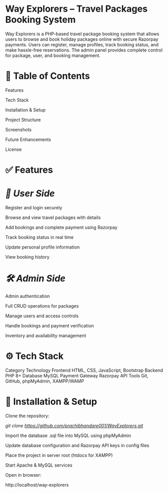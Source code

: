# Way Explorers – Travel Packages Booking System





Way Explorers is a PHP-based travel package booking system that allows users to browse and book holiday packages online with secure Razorpay payments. Users can register, manage profiles, track booking status, and make hassle-free reservations. The admin panel provides complete control for package, user, and booking management.

# 📌 Table of Contents

Features

Tech Stack

Installation & Setup

Project Structure

Screenshots

Future Enhancements

License

# ✅ Features
# *👤 User Side*

Register and login securely

Browse and view travel packages with details

Add bookings and complete payment using Razorpay

Track booking status in real time

Update personal profile information

View booking history

# *🛠 Admin Side*

Admin authentication

Full CRUD operations for packages

Manage users and access controls

Handle bookings and payment verification

Inventory and availability management

# ⚙️ Tech Stack
Category	Technology
Frontend	HTML, CSS, JavaScript, Bootstrap
Backend	PHP 8+
Database	MySQL
Payment Gateway	Razorpay API
Tools	Git, GitHub, phpMyAdmin, XAMPP/WAMP

# 🚀 Installation & Setup

Clone the repository:

*git clone https://github.com/prachibhandare001/WayExplorers.git*


Import the database .sql file into MySQL using phpMyAdmin

Update database configuration and Razorpay API keys in config files

Place the project in server root (htdocs for XAMPP)

Start Apache & MySQL services

Open in browser:

http://localhost/way-explorers
